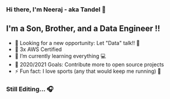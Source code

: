 ### Hi there, I'm Neeraj - aka Tandel 👋

## I'm a Son, Brother, and a Data Engineer !!
- 🔭 Looking for a new opportunity: Let "Data" talk!! :muscle:
- :tada: 3x AWS Certified 
- 🌱 I’m currently learning everything :computer:
- 🥅 2020/2021 Goals: Contribute more to open source projects
- ⚡ Fun fact: I love sports (any that would keep me running) :runner:

### Still Editing... 🎧


